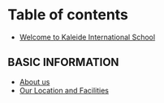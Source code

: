 # Table of contents

* [Welcome to Kaleide International School](README.md)

## BASIC INFORMATION

* [About us](basic-information/about-us.md)
* [Our Location and Facilities](basic-information/our-location-and-facilities.md)

